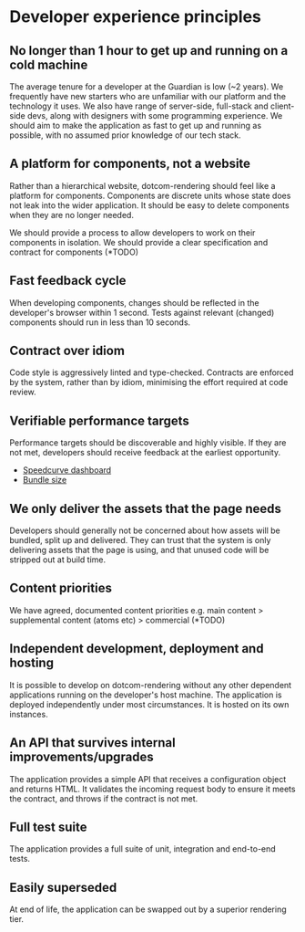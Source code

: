 # Developer experience principles

## No longer than 1 hour to get up and running on a cold machine 

The average tenure for a developer at the Guardian is low (~2 years). We frequently have new starters who are unfamiliar
with our platform and the technology it uses. We also have range of server-side, full-stack and client-side devs, along with 
designers with some programming experience. We should aim to make the application as fast to get up and running as possible,
with no assumed prior knowledge of our tech stack.

## A platform for components, not a website

Rather than a hierarchical website, dotcom-rendering should feel like a platform for components. Components are
discrete units whose state does not leak into the wider application. It should be
easy to delete components when they are no longer needed.

We should provide a process to allow developers to work on their components in isolation. We should provide a clear 
specification and contract for components (*TODO)

## Fast feedback cycle

When developing components, changes should be reflected in the developer's browser within 1 second. Tests against relevant
(changed) components should run in less than 10 seconds. 

## Contract over idiom

Code style is aggressively linted and type-checked. Contracts are enforced by the system, rather than by idiom, minimising
the effort required at code review.

## Verifiable performance targets

Performance targets should be discoverable and highly visible. If they are not met, developers should receive feedback at
the earliest opportunity.

- [Speedcurve dashboard](https://speedcurve.com/guardian/favorite/?d=30&db=23315&de=1&ds=1)
- [Bundle size](https://github.com/guardian/dotcom-rendering/blob/master/docs/principles/lines-in-the-sand.md#our-javascript-bundle-size-will-not-exceed-120kb)

## We only deliver the assets that the page needs

Developers should generally not be concerned about how assets will be bundled, split up and delivered. They can trust that the
system is only delivering assets that the page is using, and that unused code will be stripped out at build time.

## Content priorities

We have agreed, documented content priorities e.g. main content > supplemental content (atoms etc) > commercial (*TODO)

## Independent development, deployment and hosting

It is possible to develop on dotcom-rendering without any other dependent applications running on the developer's host machine.
The application is deployed independently under most circumstances. It is hosted on its own instances.

## An API that survives internal improvements/upgrades

The application provides a simple API that receives a configuration object and returns HTML. It validates the incoming request
body to ensure it meets the contract, and throws if the contract is not met.

## Full test suite

The application provides a full suite of unit, integration and end-to-end tests.

## Easily superseded

At end of life, the application can be swapped out by a superior rendering tier.
